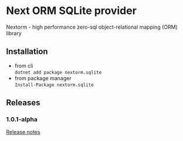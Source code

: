 # Next ORM SQLite provider

Nextorm - high performance zero-sql object-relational mapping (ORM) library

## Installation

- from cli  
```dotnet add package nextorm.sqlite```
- from package manager  
```Install-Package nextorm.sqlite```

## Releases

### 1.0.1-alpha

[Release notes](https://alexeyshirshov.github.io/nextorm/#101-alpha)
